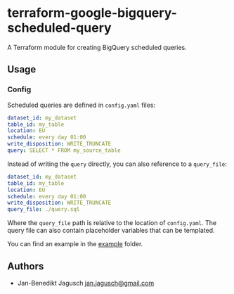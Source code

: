 # terraform-google-bigquery-scheduled-query

A Terraform module for creating BigQuery scheduled queries.

## Usage

### Config

Scheduled queries are defined in `config.yaml` files:

```yaml
dataset_id: my_dataset
table_id: my_table
location: EU
schedule: every day 01:00
write_disposition: WRITE_TRUNCATE
query: SELECT * FROM my_source_table
```

Instead of writing the `query` directly, you can also reference to a `query_file`:

```yaml
dataset_id: my_dataset
table_id: my_table
location: EU
schedule: every day 01:00
write_disposition: WRITE_TRUNCATE
query_file: ./query.sql
```

Where the `query_file` path is relative to the location of `config.yaml`. The query file can also contain placeholder variables that can be templated.

You can find an example in the [example](./example) folder.

## Authors

* Jan-Benedikt Jagusch <jan.jagusch@gmail.com>
